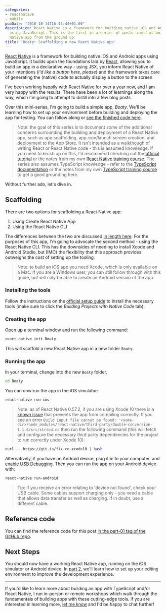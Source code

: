 ```yaml
---
categories:
- reactnative
- mobile
pubDate: "2018-10-14T16:43:44+01:00"
description: React Native is a framework for building native iOS and Android apps
  using JavaScript. This is the first in a series of posts aimed at building a React
  Native app from the ground up.
title: 'Boaty: Scaffolding a new React Native app'
---
```


[React Native](https://facebook.github.io/react-native/) is a framework for building native iOS and Android apps using JavaScript. It builds upon the foundations laid by [React](https://reactjs.org), allowing you to build an app in a declarative way - using JSX, you inform React Native of your intentions (_I'd like a button here, please_) and the framework takes care of generating the (native) code to actually display a button to the screen.

I've been working happily with React Native for over a year now, and I am very happy with the results. There have been a lot of learnings along the way, which I'm going to attempt to distill into a few blog posts.

Over this mini-series, I'm going to build a simple app, _Boaty_. We'll be learning how to set up your environment before building and deploying the app for testing. You can follow along or [see the finished code here](https://github.com/studiozeffa/boaty-app).

> Note: the goal of this series is to document some of the additional concerns surrounding the building and deployment of a React Native app, such as app scaffolding, app icon/launch screen creation, and deployment to the App Store. It isn't intended as a walkthough of writing React or React Native code - this is assumed knowledge. If you need to brush up on this, I'd recommend checking out the [official tutorial](https://facebook.github.io/react-native/docs/tutorial) or the notes from my own [React Native training course](https://github.com/studiozeffa/react-native-training-course/blob/master/notes/components.md). The series also assumes TypeScript knowledge - refer to the [TypeScript documentation](https://www.typescriptlang.org/docs) or the notes from my own [TypeScript training course](https://github.com/studiozeffa/typescript-training-course) to get a good grounding here.

Without further ado, let's dive in.

## Scaffolding

There are two options for scaffolding a React Native app:

1. Using Create React Native App
2. Using the React Native CLI

The differences between the two are discussed [in length here](https://stackoverflow.com/questions/45123576/react-native-vs-create-react-native-app). For the purposes of this app, I'm going to advocate the second method - using the React Native CLI. This has the downsides of needing to install Xcode and Android Studio, but (IMO) the flexibility that this approach provides outweighs the cost of setting up the tooling.

> Note: to build an iOS app you need Xcode, which is only available on a Mac. If you are a Windows user, you can still follow through with this guide, but will only be able to create an Android version of the app.

### Installing the tools

Follow the instructions on the [official setup guide](https://facebook.github.io/react-native/docs/getting-started.html) to install the necessary tools (make sure to click the _Building Projects with Native Code_ tab).

### Creating the app

Open up a terminal window and run the following command:

``` bash
react-native init Boaty
```

This will scaffold a new React Native app in a new folder `Boaty`.

### Running the app

In your terminal, change into the new `Boaty` folder.

``` bash
cd Boaty
```

You can now run the app in the iOS simulator:

``` bash
react-native run-ios
```

> Note: as of React Native 0.57.2, if you are using Xcode 10 there is a [known issue](https://github.com/facebook/react-native/issues/20774) that prevents the app from compiling correctly. If you see an error `Build input file cannot be found: '<some-dir>/node_modules/react-native/third-party/double-conversion-1.1.6/src/strtod.cc` then run the following command (this will fetch and configure the necessary third party dependencies for the project to run correctly under Xcode 10):

``` sh
curl -L https://git.io/fix-rn-xcode10 | bash
```

Alternatively, if you have an Android device, plug it in to your computer, and [enable USB Debugging](https://developer.android.com/studio/debug/dev-options). Then you can run the app on your Android device with:

``` bash
react-native run-android
```

> Tip: if you receive an error relating to 'device not found', check your USB cable. Some cables support charging only - you need a cable that allows data transfer as well as charging. If in doubt, use a different cable.

## Reference code

You can find the reference code for this post [in the part-01 tag of the GitHub repo](https://github.com/studiozeffa/boaty-app/tree/part-01).

## Next Steps

You should now have a working React Native app, running on the iOS simulator or Android device. In [part 2](/blog/2018/10/16/boaty-part-2), we'll learn how to set up your editing environment to improve the development experience.

---

If you'd like to learn more about building an app with TypeScript and/or React Native, I run in-person or remote workshops which walk through the fundamentals of building apps with these cutting-edge tools. If you are interested in learning more, [let me know](mailto:hello@tomspencer.dev) and I'd be happy to chat further!
